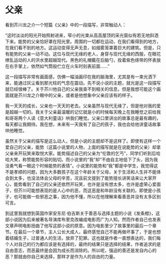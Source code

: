 # 父亲
看到芥川龙之介一个短篇《父亲》中的一段描写，非常触动人：

“这时淡淡的阳光开始照射进来，窄小的光束从高高屋顶的采光窗似有若无地斜洒下来。能势的父亲恰好罩在阳光里。周围的一切都在运动，在我们看得到的地方，在我们看不到的地方。这运动变得无声无息，如烟雾笼罩着巨大的建筑。但是，只有能势的父亲一动不动。这位与现代无缘的老人，身穿与现代无缘的西服，在眼花缭乱运动的人的洪水里超越现代。黑色的礼帽戴在后脑勺，拴着紫色绦带的怀表放在右手掌上，依然如气筒般伫立在火车时刻表前面……”

这一段描写非常有画面感，仿佛一幅油画印在我的脑海里，尤其是有一束光洒下来，能通过灰尘看到那光柱的气息在震动。先不说小说的主题，就光是这一段描写就已经很棒了。关于芥川他自己的父亲我查不到相关的信息，但是我想可能这个画面就是芥川龙之介眼中的父亲，或者是他想象中父亲应该有的样子。

我一天天的成长，父亲也一天天的老去。父亲虽然与现代无缘了，但是他对我的爱是超越一切的。我关于父亲最温暖的记忆就是小的时候每天晚上在我睡觉之前给我和哥哥两个人读《意大利童话》哄我们睡觉。父亲口里讲出的故事总是最有趣的，每天都让我期待。我在想，未来有一天我有了自己的孩子，我也会给他讲童话故事哄他睡觉。

虽然关于父亲的描写是这么动人，但是小说的主题却不是这样了。即使有这样一个爱自己的父亲，能势（这篇小说里的人物，上面的描写就是在说能势的父亲）却拿父亲来开玩笑来取悦大家。能势描述自己的父亲为“伦敦的乞丐”，同学们听到后哈哈大笑，称赞能势形容的贴切。而小说里的“我”却“不由自主地低下了头，因为我没勇气看一眼这个时候能势的表情”。小说里的能势和“我”都是中学生，我觉得这不是孝顺的问题，因为大多数孩子在这个年龄关于父母，关于生活和人生并不能体会到太多，也没法体会父母的辛苦，况且前文提到了能势擅长讲笑话来让大家开心，能势看到了自己的父亲还依然开玩笑，也许是没有想太多，也许是虚荣心爱面子，但芥川可能想表现的是人心中的恶，而这恶是和年龄没有关联的。即使是小孩子，也可能做一些邪恶之事，因为他不懂，所以在他理解来看善恶并没有太多区别可言。

到这里我就想到英国作家安东尼·伯吉斯关于善恶与选择主题的小说《发条橙》，这部小说因为后来被著名导演库布里克改编成电影而广为人知。然而作者自己也发表文章声明电影扭曲了他写这部小说的原意。因为电影里少了故事里的最后一个章节。在最后一个章节，主人公长大成人，最终感觉自己不能再做坏事了，于是也想着结婚生子，过普通人的生活，放弃了犯罪。这也就是作者一直想表达的，我们每个人对自己的行为都应该是有选择的，最终的结果只是选择的结果，作者追求的是自由意志，而恶最终是会因为成长而消除的。所以呢，强迫的善还是发自内心的恶？那就由你自己来选择，那样才是作为人的自由的力量。